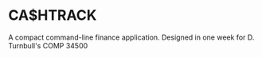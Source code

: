 # CA$HTRACK

A compact command-line finance application.
Designed in one week for D. Turnbull's COMP 34500
